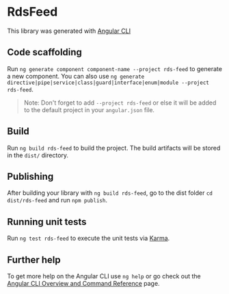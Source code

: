 # RdsFeed

This library was generated with [Angular CLI](https://github.com/angular/angular-cli)

## Code scaffolding

Run `ng generate component component-name --project rds-feed` to generate a new component. You can also use `ng generate directive|pipe|service|class|guard|interface|enum|module --project rds-feed`.
> Note: Don't forget to add `--project rds-feed` or else it will be added to the default project in your `angular.json` file. 

## Build

Run `ng build rds-feed` to build the project. The build artifacts will be stored in the `dist/` directory.

## Publishing

After building your library with `ng build rds-feed`, go to the dist folder `cd dist/rds-feed` and run `npm publish`.

## Running unit tests

Run `ng test rds-feed` to execute the unit tests via [Karma](https://karma-runner.github.io).

## Further help

To get more help on the Angular CLI use `ng help` or go check out the [Angular CLI Overview and Command Reference](https://angular.io/cli) page.
